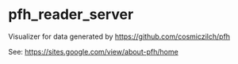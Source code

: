 # pfh_reader_server
Visualizer for data generated by https://github.com/cosmiczilch/pfh

See: https://sites.google.com/view/about-pfh/home
